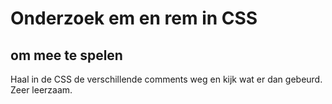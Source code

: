 # Onderzoek em en rem in CSS

## om mee te spelen

Haal in de CSS de verschillende comments weg en kijk wat er dan gebeurd.
Zeer leerzaam.